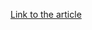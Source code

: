 [Link to the article](https://inquest.net/blog/detecting-new-threats-the-heuristic-approach-with-dfi/)
